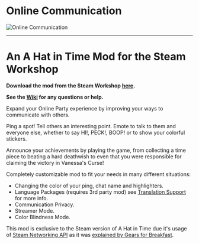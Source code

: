 # Online Communication

![Online Communication](https://i.imgur.com/Bt41mUz.png)

---

# An A Hat in Time Mod for the Steam Workshop

**Download the mod from the Steam Workshop [here](https://steamcommunity.com/sharedfiles/filedetails/?id=3276508705).**

**See the [Wiki](https://github.com/SamiSha99/OnlineCommunication/wiki) for any questions or help.**

Expand your Online Party experience by improving your ways to communicate with others.

Ping a spot! Tell others an interesting point. Emote to talk to them and everyone else, whether to say HI!, PECK!, BOOP! or to show your colorful stickers.

Announce your achievements by playing the game, from collecting a time piece to beating a hard deathwish to even that you were responsible for claiming the victory in Vanessa's Curse!

Completely customizable mod to fit your needs in many different situations:
* Changing the color of your ping, chat name and highlighters.
* Language Packages (requires 3rd party mod) see [Translation Support](https://github.com/SamiSha99/OnlineCommunication/wiki/Translation-Support) for more info.
* Communication Privacy.
* Streamer Mode.
* Color Blindness Mode.

This mod is exclusive to the Steam version of A Hat in Time due it's usage of [Steam Networking API](https://partner.steamgames.com/doc/features/multiplayer/networking) as it was [explained by Gears for Breakfast](https://support.hatintime.com/hc/en-us/articles/360021915254-How-was-Online-Party-achieved).